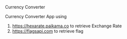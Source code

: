 Currency Converter

Currency Converter App using

1. https://hexarate.paikama.co to retrieve Exchange Rate
2. https://flagsapi.com to retrieve flag
